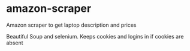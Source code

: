 # amazon-scraper
Amazon scraper to get laptop description and prices


Beautiful Soup and selenium.
Keeps cookies and logins in if cookies are absent
